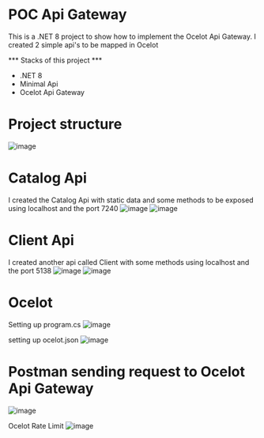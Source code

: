 # POC Api Gateway
This is a .NET 8 project to show how to implement the Ocelot Api Gateway.
I created 2 simple api's to be mapped in Ocelot

*** Stacks of this project ***
- .NET 8
- Minimal Api
- Ocelot Api Gateway

# Project structure
![image](https://github.com/user-attachments/assets/8f0691e4-203f-4344-874f-13769ff92426)

# Catalog Api
I created the Catalog Api with static data and some methods to be exposed using localhost and the port 7240
![image](https://github.com/user-attachments/assets/f1793d8f-eb60-4a9e-b01b-671dcaf61f6a)
![image](https://github.com/user-attachments/assets/5c6b8330-d96b-448a-a1b5-5685a14d8580)

# Client Api
I created another api called Client with some methods using localhost and the port 5138
![image](https://github.com/user-attachments/assets/8696bd4e-0478-43ee-becc-f83e5a822763)
![image](https://github.com/user-attachments/assets/5286090e-ee4d-40de-a573-1424c3c3d5aa)

# Ocelot
Setting up program.cs
![image](https://github.com/user-attachments/assets/d4dab176-4789-4145-9f13-5a0a3f2c32bb)

setting up ocelot.json
![image](https://github.com/user-attachments/assets/f8394550-0e92-4e6a-92be-10484919b5b7)

# Postman sending request to Ocelot Api Gateway
![image](https://github.com/user-attachments/assets/aad40bd6-33be-480d-89d9-613385993494)

Ocelot Rate Limit
![image](https://github.com/user-attachments/assets/97f02cb1-df70-4e4b-b05b-76ff16a029ce)

